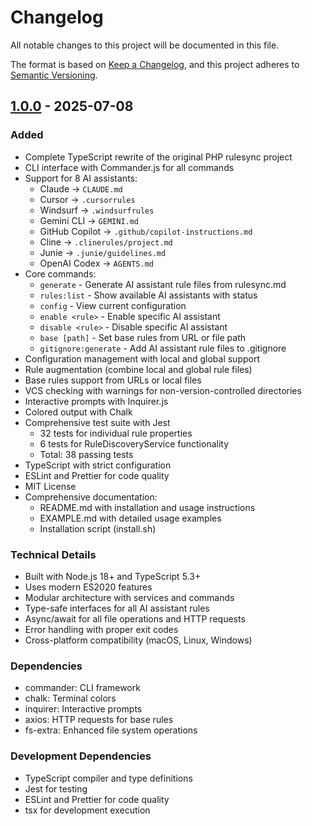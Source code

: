 # Changelog

All notable changes to this project will be documented in this file.

The format is based on [Keep a Changelog](https://keepachangelog.com/en/1.0.0/),
and this project adheres to [Semantic Versioning](https://semver.org/spec/v2.0.0.html).

## [1.0.0] - 2025-07-08

### Added
- Complete TypeScript rewrite of the original PHP rulesync project
- CLI interface with Commander.js for all commands
- Support for 8 AI assistants:
  - Claude → `CLAUDE.md`
  - Cursor → `.cursorrules`
  - Windsurf → `.windsurfrules`
  - Gemini CLI → `GEMINI.md`
  - GitHub Copilot → `.github/copilot-instructions.md`
  - Cline → `.clinerules/project.md`
  - Junie → `.junie/guidelines.md`
  - OpenAI Codex → `AGENTS.md`
- Core commands:
  - `generate` - Generate AI assistant rule files from rulesync.md
  - `rules:list` - Show available AI assistants with status
  - `config` - View current configuration
  - `enable <rule>` - Enable specific AI assistant
  - `disable <rule>` - Disable specific AI assistant
  - `base [path]` - Set base rules from URL or file path
  - `gitignore:generate` - Add AI assistant rule files to .gitignore
- Configuration management with local and global support
- Rule augmentation (combine local and global rule files)
- Base rules support from URLs or local files
- VCS checking with warnings for non-version-controlled directories
- Interactive prompts with Inquirer.js
- Colored output with Chalk
- Comprehensive test suite with Jest
  - 32 tests for individual rule properties
  - 6 tests for RuleDiscoveryService functionality
  - Total: 38 passing tests
- TypeScript with strict configuration
- ESLint and Prettier for code quality
- MIT License
- Comprehensive documentation:
  - README.md with installation and usage instructions
  - EXAMPLE.md with detailed usage examples
  - Installation script (install.sh)

### Technical Details
- Built with Node.js 18+ and TypeScript 5.3+
- Uses modern ES2020 features
- Modular architecture with services and commands
- Type-safe interfaces for all AI assistant rules
- Async/await for all file operations and HTTP requests
- Error handling with proper exit codes
- Cross-platform compatibility (macOS, Linux, Windows)

### Dependencies
- commander: CLI framework
- chalk: Terminal colors
- inquirer: Interactive prompts
- axios: HTTP requests for base rules
- fs-extra: Enhanced file system operations

### Development Dependencies
- TypeScript compiler and type definitions
- Jest for testing
- ESLint and Prettier for code quality
- tsx for development execution

[1.0.0]: https://github.com/yourusername/rulesync-ts/releases/tag/v1.0.0
